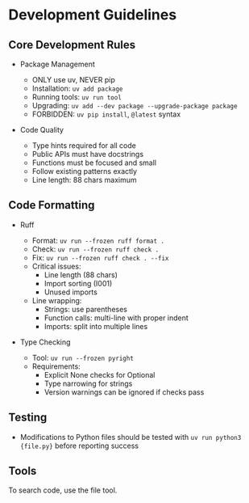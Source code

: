 # Development Guidelines

## Core Development Rules

- Package Management
   - ONLY use uv, NEVER pip
   - Installation: `uv add package`
   - Running tools: `uv run tool`
   - Upgrading: `uv add --dev package --upgrade-package package`
   - FORBIDDEN: `uv pip install`, `@latest` syntax

- Code Quality
   - Type hints required for all code
   - Public APIs must have docstrings
   - Functions must be focused and small
   - Follow existing patterns exactly
   - Line length: 88 chars maximum


## Code Formatting

- Ruff
   - Format: `uv run --frozen ruff format .`
   - Check: `uv run --frozen ruff check .`
   - Fix: `uv run --frozen ruff check . --fix`
   - Critical issues:
     - Line length (88 chars)
     - Import sorting (I001)
     - Unused imports
   - Line wrapping:
     - Strings: use parentheses
     - Function calls: multi-line with proper indent
     - Imports: split into multiple lines

- Type Checking
   - Tool: `uv run --frozen pyright`
   - Requirements:
     - Explicit None checks for Optional
     - Type narrowing for strings
     - Version warnings can be ignored if checks pass


## Testing

- Modifications to Python files should be tested with `uv run python3 {file.py}` before reporting success


## Tools

To search code, use the file tool.

